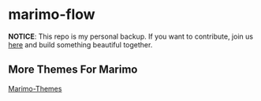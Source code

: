 # marimo-flow

**NOTICE**: This repo is my personal backup. If you want to contribute, join us
[here](https://github.com/Haleshot/marimo-tutorials) and build something
beautiful together.

## More Themes For Marimo

[Marimo-Themes](https://github.com/metaboulie/marimo-themes)
